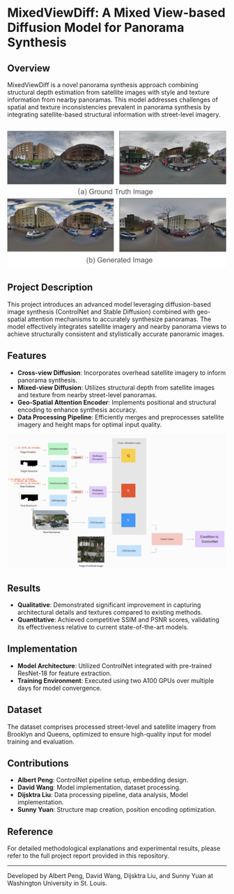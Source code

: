 # MixedViewDiff: A Mixed View-based Diffusion Model for Panorama Synthesis

## Overview

MixedViewDiff is a novel panorama synthesis approach combining structural depth estimation from satellite images with style and texture information from nearby panoramas. This model addresses challenges of spatial and texture inconsistencies prevalent in panorama synthesis by integrating satellite-based structural information with street-level imagery.

## ![Project overview](Public/1.png)

## Project Description

This project introduces an advanced model leveraging diffusion-based image synthesis (ControlNet and Stable Diffusion) combined with geo-spatial attention mechanisms to accurately synthesize panoramas. The model effectively integrates satellite imagery and nearby panorama views to achieve structurally consistent and stylistically accurate panoramic images.

## Features

- **Cross-view Diffusion**: Incorporates overhead satellite imagery to inform panorama synthesis.
- **Mixed-view Diffusion**: Utilizes structural depth from satellite images and texture from nearby street-level panoramas.
- **Geo-Spatial Attention Encoder**: Implements positional and structural encoding to enhance synthesis accuracy.
- **Data Processing Pipeline**: Efficiently merges and preprocesses satellite imagery and height maps for optimal input quality.
  
![Project overview](Public/2.png)

## Results

- **Qualitative**: Demonstrated significant improvement in capturing architectural details and textures compared to existing methods.
- **Quantitative**: Achieved competitive SSIM and PSNR scores, validating its effectiveness relative to current state-of-the-art models.

## Implementation

- **Model Architecture**: Utilized ControlNet integrated with pre-trained ResNet-18 for feature extraction.
- **Training Environment**: Executed using two A100 GPUs over multiple days for model convergence.

## Dataset

The dataset comprises processed street-level and satellite imagery from Brooklyn and Queens, optimized to ensure high-quality input for model training and evaluation.

## Contributions

- **Albert Peng**: ControlNet pipeline setup, embedding design.
- **David Wang**: Model implementation, dataset processing.
- **Dijsktra Liu**: Data processing pipeline, data analysis, Model implementation.
- **Sunny Yuan**: Structure map creation, position encoding optimization.

## Reference

For detailed methodological explanations and experimental results, please refer to the full project report provided in this repository.

---

Developed by Albert Peng, David Wang, Dijsktra Liu, and Sunny Yuan at Washington University in St. Louis.
